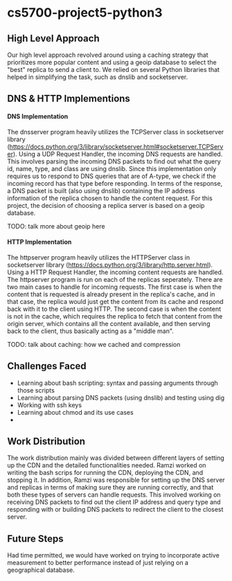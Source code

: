 # cs5700-project5-python3

## High Level Approach
Our high level approach revolved around using a caching strategy that prioritizes more popular content and using a geoip database to select the "best" replica to send a client to. We relied on several Python libraries that helped in simplifying the task, such as dnslib and socketserver. 

## DNS & HTTP Implementions
#### DNS Implementation
The dnsserver program heavily utilizes the TCPServer class in socketserver library (https://docs.python.org/3/library/socketserver.html#socketserver.TCPServer). Using a UDP Request Handler, the incoming DNS requests are handled. This involves parsing the incoming DNS packets to find out what the query id, name, type, and class are using dnslib. Since this implementation only requires us to respond to DNS queries that are of A-type, we check if the incoming record has that type before responding. In terms of the response, a DNS packet is built (also using dnslib) containing the IP address information of the replica chosen to handle the content request. For this project, the decision of choosing a replica server is based on a geoip database. 
 
 TODO: talk more about geoip here
 
#### HTTP Implementation
The httpserver program heavily utilizes the HTTPServer class in socketserver library (https://docs.python.org/3/library/http.server.html). Using a HTTP Request Handler, the incoming content requests are handled. The httpserver program is run on each of the replicas seperately. There are two main cases to handle for incoming requests. The first case is when the content that is requested is already present in the replica's cache, and in that case, the replica would just get the content from its cache and respond back with it to the client using HTTP. The second case is when the content is not in the cache, which requires the replica to fetch that content from the origin server, which contains all the content available, and then serving back to the client, thus basically acting as a "middle man".

TODO: talk about caching: how we cached and compression

## Challenges Faced
- Learning about bash scripting: syntax and passing arguments through those scripts
- Learning about parsing DNS packets (using dnslib) and testing using dig
- Working with ssh keys
- Learning about chmod and its use cases
- 

## Work Distribution
The work distribution mainly was divided between different layers of setting up the CDN and the detailed functionalities needed. Ramzi worked on writing the bash scrips for running the CDN, deploying the CDN, and stopping it. In addition, Ramzi was responsible for setting up the DNS server and replicas in terms of making sure they are running correctly, and that both these types of servers can handle requests. This involved working on receiving DNS packets to find out the client IP address and query type and responding with or building DNS packets to redirect the client to the closest server. 

## Future Steps
Had time permitted, we would have worked on trying to incorporate active measurement to better performance instead of just relying on a geographical database.
